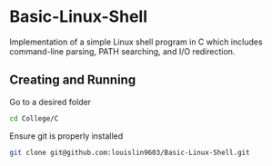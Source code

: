 # Basic-Linux-Shell
Implementation of a simple Linux shell program in C which includes command-line parsing, PATH searching, and I/O redirection.

## Creating and Running
Go to a desired folder
```bash
cd College/C
```
Ensure git is properly installed 
```bash
git clone git@github.com:louislin9603/Basic-Linux-Shell.git
